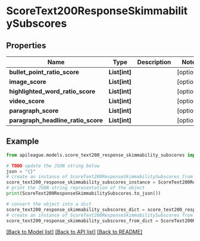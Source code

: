 # ScoreText200ResponseSkimmabilitySubscores


## Properties

Name | Type | Description | Notes
------------ | ------------- | ------------- | -------------
**bullet_point_ratio_score** | **List[int]** |  | [optional] 
**image_score** | **List[int]** |  | [optional] 
**highlighted_word_ratio_score** | **List[int]** |  | [optional] 
**video_score** | **List[int]** |  | [optional] 
**paragraph_score** | **List[int]** |  | [optional] 
**paragraph_headline_ratio_score** | **List[int]** |  | [optional] 

## Example

```python
from apileague.models.score_text200_response_skimmability_subscores import ScoreText200ResponseSkimmabilitySubscores

# TODO update the JSON string below
json = "{}"
# create an instance of ScoreText200ResponseSkimmabilitySubscores from a JSON string
score_text200_response_skimmability_subscores_instance = ScoreText200ResponseSkimmabilitySubscores.from_json(json)
# print the JSON string representation of the object
print(ScoreText200ResponseSkimmabilitySubscores.to_json())

# convert the object into a dict
score_text200_response_skimmability_subscores_dict = score_text200_response_skimmability_subscores_instance.to_dict()
# create an instance of ScoreText200ResponseSkimmabilitySubscores from a dict
score_text200_response_skimmability_subscores_from_dict = ScoreText200ResponseSkimmabilitySubscores.from_dict(score_text200_response_skimmability_subscores_dict)
```
[[Back to Model list]](../README.md#documentation-for-models) [[Back to API list]](../README.md#documentation-for-api-endpoints) [[Back to README]](../README.md)


